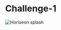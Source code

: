 # Challenge-1
![Horiseon splash](https://user-images.githubusercontent.com/92762729/140664038-9e474452-b2d8-4b05-a540-e939d083d4df.png)
